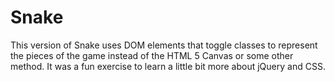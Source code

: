 Snake
=====
This version of Snake uses DOM elements that toggle classes to represent the pieces of the game instead of the HTML 5 Canvas or some other method. It was a fun exercise to learn a little bit more about jQuery and CSS.
